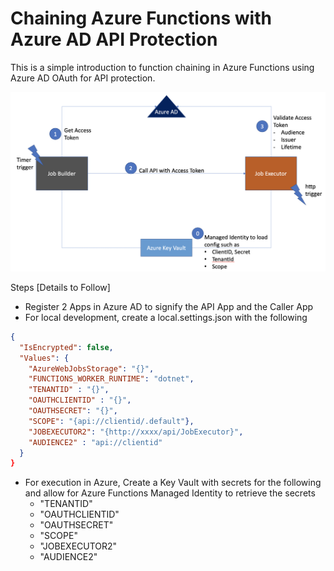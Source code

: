 # Chaining Azure Functions with Azure AD API Protection

This is a simple introduction to function chaining in Azure Functions using Azure AD OAuth for API protection.

![Image description](./Func-Func-AzureAD-v1.png)


Steps [Details to Follow]
* Register 2 Apps in Azure AD to signify the API App and the Caller App
* For  local development,  create a local.settings.json with the following
```json
{
  "IsEncrypted": false,
  "Values": {
    "AzureWebJobsStorage": "{}",
    "FUNCTIONS_WORKER_RUNTIME": "dotnet",
    "TENANTID" : "{}",
    "OAUTHCLIENTID" : "{}",
    "OAUTHSECRET": "{}",
    "SCOPE": "{api://clientid/.default"},
    "JOBEXECUTOR2": "{http://xxxx/api/JobExecutor}",
    "AUDIENCE2" : "api://clientid"
  }
}
```
* For execution in Azure, Create a Key Vault with secrets for the following and allow for Azure Functions Managed Identity to retrieve the secrets
    * "TENANTID" 
    * "OAUTHCLIENTID" 
    * "OAUTHSECRET"
    * "SCOPE"
    * "JOBEXECUTOR2"
    * "AUDIENCE2" 



